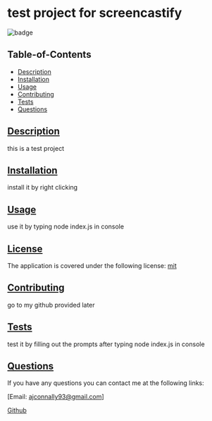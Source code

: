 # test project for screencastify

  
  ![badge](https://img.shields.io/badge/license-mit-blue)
    

  ## Table-of-Contents

  * [Description](#description)
  * [Installation](#installation)
  * [Usage](#usage)
  * [Contributing](#contributing)
  * [Tests](#tests)
  * [Questions](#questions)

  ## [Description](#table-of-contents)

  this is a test project

  ## [Installation](#table-of-contents)

  install it by right clicking

  ## [Usage](#table-of-contents)

  use it by typing node index.js in console

  
  ## [License](#table-of-contents)
  The application is covered under the following license:
  [mit](https://choosealicense.com/licenses/mit)
      
      

  ## [Contributing](#table-of-contents)

  go to my github provided later

  ## [Tests](#table-of-contents)

  test it by filling out the prompts after typing node index.js in console

  ## [Questions](#table-of-contents)

  If you have any questions you can contact me at the following links:

  [Email: ajconnally93@gmail.com]

  [Github](https://github.com/ajconnally93)
